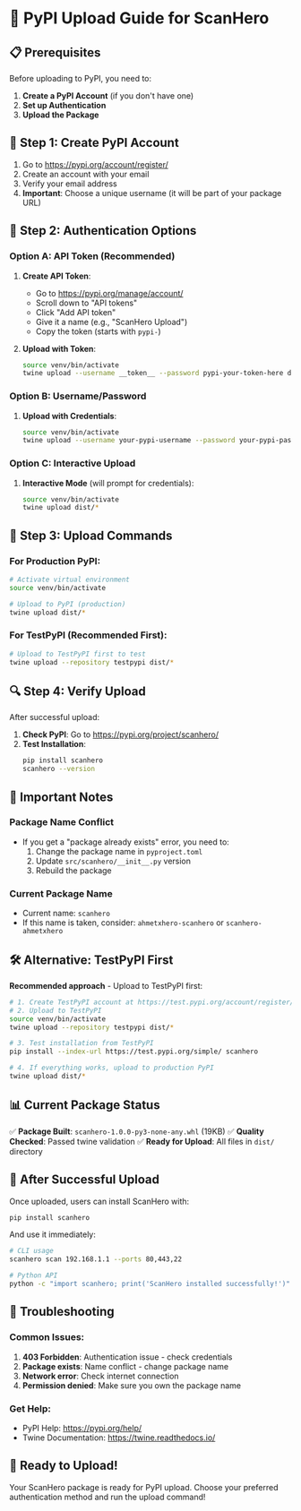 # 🚀 PyPI Upload Guide for ScanHero

## 📋 Prerequisites

Before uploading to PyPI, you need to:

1. **Create a PyPI Account** (if you don't have one)
2. **Set up Authentication**
3. **Upload the Package**

## 🔐 Step 1: Create PyPI Account

1. Go to https://pypi.org/account/register/
2. Create an account with your email
3. Verify your email address
4. **Important**: Choose a unique username (it will be part of your package URL)

## 🔑 Step 2: Authentication Options

### Option A: API Token (Recommended)

1. **Create API Token**:
   - Go to https://pypi.org/manage/account/
   - Scroll down to "API tokens"
   - Click "Add API token"
   - Give it a name (e.g., "ScanHero Upload")
   - Copy the token (starts with `pypi-`)

2. **Upload with Token**:
   ```bash
   source venv/bin/activate
   twine upload --username __token__ --password pypi-your-token-here dist/*
   ```

### Option B: Username/Password

1. **Upload with Credentials**:
   ```bash
   source venv/bin/activate
   twine upload --username your-pypi-username --password your-pypi-password dist/*
   ```

### Option C: Interactive Upload

1. **Interactive Mode** (will prompt for credentials):
   ```bash
   source venv/bin/activate
   twine upload dist/*
   ```

## 🎯 Step 3: Upload Commands

### For Production PyPI:
```bash
# Activate virtual environment
source venv/bin/activate

# Upload to PyPI (production)
twine upload dist/*
```

### For TestPyPI (Recommended First):
```bash
# Upload to TestPyPI first to test
twine upload --repository testpypi dist/*
```

## 🔍 Step 4: Verify Upload

After successful upload:

1. **Check PyPI**: Go to https://pypi.org/project/scanhero/
2. **Test Installation**:
   ```bash
   pip install scanhero
   scanhero --version
   ```

## 🚨 Important Notes

### Package Name Conflict
- If you get a "package already exists" error, you need to:
  1. Change the package name in `pyproject.toml`
  2. Update `src/scanhero/__init__.py` version
  3. Rebuild the package

### Current Package Name
- Current name: `scanhero`
- If this name is taken, consider: `ahmetxhero-scanhero` or `scanhero-ahmetxhero`

## 🛠️ Alternative: TestPyPI First

**Recommended approach** - Upload to TestPyPI first:

```bash
# 1. Create TestPyPI account at https://test.pypi.org/account/register/
# 2. Upload to TestPyPI
source venv/bin/activate
twine upload --repository testpypi dist/*

# 3. Test installation from TestPyPI
pip install --index-url https://test.pypi.org/simple/ scanhero

# 4. If everything works, upload to production PyPI
twine upload dist/*
```

## 📊 Current Package Status

✅ **Package Built**: `scanhero-1.0.0-py3-none-any.whl` (19KB)
✅ **Quality Checked**: Passed twine validation
✅ **Ready for Upload**: All files in `dist/` directory

## 🎉 After Successful Upload

Once uploaded, users can install ScanHero with:

```bash
pip install scanhero
```

And use it immediately:

```bash
# CLI usage
scanhero scan 192.168.1.1 --ports 80,443,22

# Python API
python -c "import scanhero; print('ScanHero installed successfully!')"
```

## 🔧 Troubleshooting

### Common Issues:

1. **403 Forbidden**: Authentication issue - check credentials
2. **Package exists**: Name conflict - change package name
3. **Network error**: Check internet connection
4. **Permission denied**: Make sure you own the package name

### Get Help:
- PyPI Help: https://pypi.org/help/
- Twine Documentation: https://twine.readthedocs.io/

## 🚀 Ready to Upload!

Your ScanHero package is ready for PyPI upload. Choose your preferred authentication method and run the upload command!
